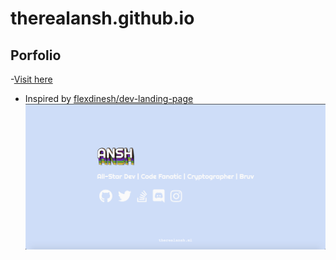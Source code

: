 # therealansh.github.io
## Porfolio
-[Visit here](therealansh.ml)
- Inspired by [flexdinesh/dev-landing-page](https://github.com/flexdinesh/dev-landing-page)
![Website](ss.png)
